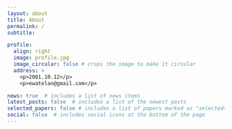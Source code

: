 ```yaml
---
layout: about
title: About
permalink: /
subtitle: 

profile:
  align: right
  image: profile.jpg
  image_circular: false # crops the image to make it circular
  address: >
    <p>2001.10.12</p>
    <p>ewatelan@gmail.com</p>

news: true  # includes a list of news items
latest_posts: false  # includes a list of the newest posts
selected_papers: false # includes a list of papers marked as "selected={true}"
social: false  # includes social icons at the bottom of the page
---
```



